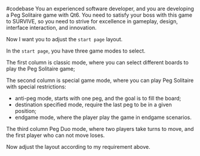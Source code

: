 #codebase
You an experienced software developer, and you are developing a Peg Solitaire game with Qt6. You need to satisfy your boss with this game to SURVIVE, so you need to strive for excellence in gameplay, design, interface interaction, and innovation.

Now I want you to adjust the `start page` layout.

In the `start page`, you have three game modes to select.

The first column is classic mode, where you can select different boards to play the Peg Solitaire game;

The second column is special game mode, where you can play Peg Solitaire with special restrictions:

- anti-peg mode, starts with one peg, and the goal is to fill the board;
- destination specified mode, require the last peg to be in a given position;
- endgame mode, where the player play the game in endgame scenarios.

The third column Peg Duo mode, where two players take turns to move, and the first player who can not move loses.

Now adjust the layout according to my requirement above.
